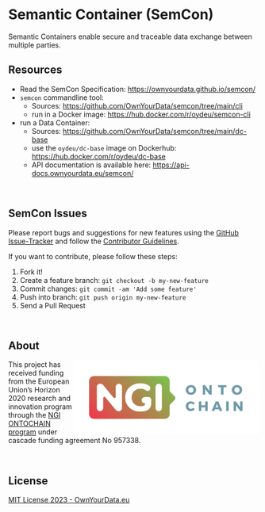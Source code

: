 # Semantic Container (SemCon)

Semantic Containers enable secure and traceable data exchange between multiple parties.

## Resources
* Read the SemCon Specification: https://ownyourdata.github.io/semcon/    
* `semcon` commandline tool:    
    * Sources: https://github.com/OwnYourData/semcon/tree/main/cli    
    * run in a Docker image: https://hub.docker.com/r/oydeu/semcon-cli     
* run a Data Container:    
    * Sources: https://github.com/OwnYourData/semcon/tree/main/dc-base    
    * use the `oydeu/dc-base` image on Dockerhub: https://hub.docker.com/r/oydeu/dc-base    
    * API documentation is available here: https://api-docs.ownyourdata.eu/semcon/     

&nbsp;    

## SemCon Issues

Please report bugs and suggestions for new features using the [GitHub Issue-Tracker](https://github.com/OwnYourData/semcon/issues) and follow the [Contributor Guidelines](https://github.com/twbs/ratchet/blob/master/CONTRIBUTING.md).

If you want to contribute, please follow these steps:

1. Fork it!
2. Create a feature branch: `git checkout -b my-new-feature`
3. Commit changes: `git commit -am 'Add some feature'`
4. Push into branch: `git push origin my-new-feature`
5. Send a Pull Request

&nbsp;    

## About  

<img align="right" src="https://raw.githubusercontent.com/OwnYourData/semcon/main/res/logo-ngi-ontochain-positive.png" height="150">This project has received funding from the European Union’s Horizon 2020 research and innovation program through the [NGI ONTOCHAIN program](https://ontochain.ngi.eu/) under cascade funding agreement No 957338.

<br clear="both" />

## License

[MIT License 2023 - OwnYourData.eu](https://raw.githubusercontent.com/OwnYourData/semcon/main/LICENSE)
